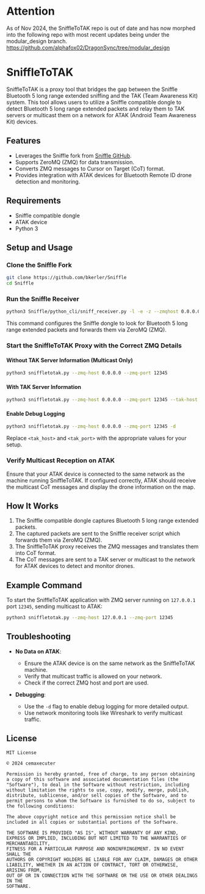 # Attention
As of Nov 2024, the SniffleToTAK repo is out of date and has now morphed into the following repo with most recent updates being under the modular_design branch.  
https://github.com/alphafox02/DragonSync/tree/modular_design

# SniffleToTAK

SniffleToTAK is a proxy tool that bridges the gap between the Sniffle Bluetooth 5 long range extended sniffing and the TAK (Team Awareness Kit) system. This tool allows users to utilize a Sniffle compatible dongle to detect Bluetooth 5 long range extended packets and relay them to TAK servers or multicast them on a network for ATAK (Android Team Awareness Kit) devices.

## Features

- Leverages the Sniffle fork from [Sniffle GitHub](https://github.com/bkerler/Sniffle).
- Supports ZeroMQ (ZMQ) for data transmission.
- Converts ZMQ messages to Cursor on Target (CoT) format.
- Provides integration with ATAK devices for Bluetooth Remote ID drone detection and monitoring.

## Requirements

- Sniffle compatible dongle
- ATAK device
- Python 3

## Setup and Usage

### Clone the Sniffle Fork

```sh
git clone https://github.com/bkerler/Sniffle
cd Sniffle
```

### Run the Sniffle Receiver

```sh
python3 Sniffle/python_cli/sniff_receiver.py -l -e -z --zmqhost 0.0.0.0 --zmqport 12345
```

This command configures the Sniffle dongle to look for Bluetooth 5 long range extended packets and forwards them via ZeroMQ (ZMQ).

### Start the SniffleToTAK Proxy with the Correct ZMQ Details

#### Without TAK Server Information (Multicast Only)

```sh
python3 sniffletotak.py --zmq-host 0.0.0.0 --zmq-port 12345
```

#### With TAK Server Information

```sh
python3 sniffletotak.py --zmq-host 0.0.0.0 --zmq-port 12345 --tak-host <tak_host> --tak-port <tak_port>
```

#### Enable Debug Logging

```sh
python3 sniffletotak.py --zmq-host 0.0.0.0 --zmq-port 12345 -d
```

Replace `<tak_host>` and `<tak_port>` with the appropriate values for your setup.

### Verify Multicast Reception on ATAK

Ensure that your ATAK device is connected to the same network as the machine running SniffleToTAK. If configured correctly, ATAK should receive the multicast CoT messages and display the drone information on the map.

## How It Works

1. The Sniffle compatible dongle captures Bluetooth 5 long range extended packets.
2. The captured packets are sent to the Sniffle receiver script which forwards them via ZeroMQ (ZMQ).
3. The SniffleToTAK proxy receives the ZMQ messages and translates them into CoT format.
4. The CoT messages are sent to a TAK server or multicast to the network for ATAK devices to detect and monitor drones.

## Example Command

To start the SniffleToTAK application with ZMQ server running on `127.0.0.1` port `12345`, sending multicast to ATAK:

```sh
python3 sniffletotak.py --zmq-host 127.0.0.1 --zmq-port 12345
```

## Troubleshooting

- **No Data on ATAK**:
  - Ensure the ATAK device is on the same network as the SniffleToTAK machine.
  - Verify that multicast traffic is allowed on your network.
  - Check if the correct ZMQ host and port are used.

- **Debugging**:
  - Use the `-d` flag to enable debug logging for more detailed output.
  - Use network monitoring tools like Wireshark to verify multicast traffic.

## License

```
MIT License

© 2024 cemaxecuter

Permission is hereby granted, free of charge, to any person obtaining a copy of this software and associated documentation files (the "Software"), to deal in the Software without restriction, including without limitation the rights to use, copy, modify, merge, publish, distribute, sublicense, and/or sell copies of the Software, and to permit persons to whom the Software is furnished to do so, subject to the following conditions:

The above copyright notice and this permission notice shall be included in all copies or substantial portions of the Software.

THE SOFTWARE IS PROVIDED "AS IS", WITHOUT WARRANTY OF ANY KIND, EXPRESS OR IMPLIED, INCLUDING BUT NOT LIMITED TO THE WARRANTIES OF MERCHANTABILITY,
FITNESS FOR A PARTICULAR PURPOSE AND NONINFRINGEMENT. IN NO EVENT SHALL THE
AUTHORS OR COPYRIGHT HOLDERS BE LIABLE FOR ANY CLAIM, DAMAGES OR OTHER
LIABILITY, WHETHER IN AN ACTION OF CONTRACT, TORT OR OTHERWISE, ARISING FROM,
OUT OF OR IN CONNECTION WITH THE SOFTWARE OR THE USE OR OTHER DEALINGS IN THE
SOFTWARE.
```

